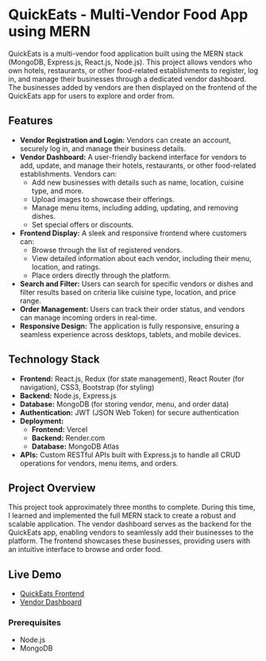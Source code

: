 # QuickEats - Multi-Vendor Food App using MERN

QuickEats is a multi-vendor food application built using the MERN stack (MongoDB, Express.js, React.js, Node.js). This project allows vendors who own hotels, restaurants, or other food-related establishments to register, log in, and manage their businesses through a dedicated vendor dashboard. The businesses added by vendors are then displayed on the frontend of the QuickEats app for users to explore and order from.

## Features

- **Vendor Registration and Login:** Vendors can create an account, securely log in, and manage their business details.
- **Vendor Dashboard:** A user-friendly backend interface for vendors to add, update, and manage their hotels, restaurants, or other food-related establishments. Vendors can:
  - Add new businesses with details such as name, location, cuisine type, and more.
  - Upload images to showcase their offerings.
  - Manage menu items, including adding, updating, and removing dishes.
  - Set special offers or discounts.
- **Frontend Display:** A sleek and responsive frontend where customers can:
  - Browse through the list of registered vendors.
  - View detailed information about each vendor, including their menu, location, and ratings.
  - Place orders directly through the platform.
- **Search and Filter:** Users can search for specific vendors or dishes and filter results based on criteria like cuisine type, location, and price range.
- **Order Management:** Users can track their order status, and vendors can manage incoming orders in real-time.
- **Responsive Design:** The application is fully responsive, ensuring a seamless experience across desktops, tablets, and mobile devices.


## Technology Stack

- **Frontend:** React.js, Redux (for state management), React Router (for navigation), CSS3, Bootstrap (for styling)
- **Backend:** Node.js, Express.js
- **Database:** MongoDB (for storing vendor, menu, and order data)
- **Authentication:** JWT (JSON Web Token) for secure authentication
- **Deployment:** 
  - **Frontend:** Vercel 
  - **Backend:** Render.com 
  - **Database:** MongoDB Atlas
- **APIs:** Custom RESTful APIs built with Express.js to handle all CRUD operations for vendors, menu items, and orders.

## Project Overview

This project took approximately three months to complete. During this time, I learned and implemented the full MERN stack to create a robust and scalable application. The vendor dashboard serves as the backend for the QuickEats app, enabling vendors to seamlessly add their businesses to the platform. The frontend showcases these businesses, providing users with an intuitive interface to browse and order food.

## Live Demo

- [QuickEats Frontend](https://quick-eats-frontend-mern.vercel.app/)
- [Vendor Dashboard](https://quick-eats-backend-dashboard-react-js.vercel.app/)


### Prerequisites

- Node.js
- MongoDB

